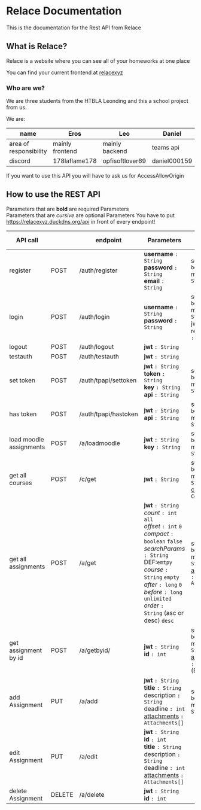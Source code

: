 # Relace Documentation
This is the documentation for the Rest API from Relace

## What is Relace?

Relace is a website where you can see all of your homeworks at one place

You can find your current frontend at [relacexyz](https://relacexyz.duckdns.org)

### Who are we?

We are three students from the HTBLA Leonding and this a school project from us.

We are:

| name                   | Eros            | Leo             | Daniel        |
|------------------------|-----------------|-----------------|---------------|
| area of responsibility | mainly frontend | mainly backend  | teams api     |
| discord                | 178laflame178   | opfisoftlover69 | daniel000159  |

<note> If you want to use this API you will have to ask us for AccessAllowOrigin </note>


## How to use the REST API

<tip>Parameters that are <b>bold</b> are required Parameters <br> Parameters that are <i>cursive</i> are optional Parameters</tip>
<warning>You have to put https://relacexyz.duckdns.org/api in front of every endpoint!</warning>

| API call                |        | endpoint             | Parameters                                                                                                                                                                                                                                                                                         | return values                                                                                                   |
|-------------------------|--------|----------------------|----------------------------------------------------------------------------------------------------------------------------------------------------------------------------------------------------------------------------------------------------------------------------------------------------|-----------------------------------------------------------------------------------------------------------------|
| register                | POST   | /auth/register       | **username** `: String` <br/> **password** `: String`<br/> **email** `: String`                                                                                                                                                                                                                    | success `: bool`<br/> message `: String`                                                                        |
| login                   | POST   | /auth/login          | **username** `: String` <br/> **password** `: String`                                                                                                                                                                                                                                              | success `: bool`<br/> message `: String`<br/> jwt `: String`<br/> refreshToken `: String`                       |
| logout                  | POST   | /auth/logout         | **jwt** `: String`                                                                                                                                                                                                                                                                                 |                                                                                                                 |
| testauth                | POST   | /auth/testauth       | **jwt** `: String`                                                                                                                                                                                                                                                                                 |                                                                                                                 |
| set token               | POST   | /auth/tpapi/settoken | **jwt** `: String`<br/> **token** `: String`<br/>  **key** `: String` <br/>**api** `: String`                                                                                                                                                                                                      | success `: bool`<br/> message `: String`                                                                        |
| has token               | POST   | /auth/tpapi/hastoken | **jwt** `: String`<br/> **api** `: String`                                                                                                                                                                                                                                                         | success `: bool`<br/> message `: String`                                                                        |
| load moodle assignments | POST   | /a/loadmoodle        | **jwt** `: String`<br/> **key** `: String`                                                                                                                                                                                                                                                         | success `: bool`<br/> message `: String`                                                                        |
| get all courses         | POST   | /c/get               | **jwt** `: String`                                                                                                                                                                                                                                                                                 | success `: bool`<br/> message `: String`<br/> [courses](Assignment-Formatation.md) `: Courses`                  |
| get all assignments     | POST   | /a/get               | **jwt** `: String`<br/> *count* `: int` `all`<br/>  *offset* `: int` `0`<br/> *compact* `: boolean` `false`<br/> *searchParams* `: String` DEF:`emtpy` <br/> *course* `: String` `empty`<br/>  *after* `: long` `0`<br/> *before* `: long` `unlimited`<br/>*order* `: String` (asc or desc) `desc` | success `: bool`<br/> message `: String`<br/> [assignments](Assignment-Formatation.md) `: Assignment[]`         |
| get assignment by id    | POST   | /a/getbyid/          | **jwt** `: String`<br/> **id** `: int`                                                                                                                                                                                                                                                             | success `: bool`<br/> message `: String`<br/> [assignment](Assignment-Formatation.md) `: Assignment` (Extended) |
| add Assignment          | PUT    | /a/add               | **jwt** `: String`<br/> **title** `: String`<br/> description `: String` <br/>deadline `: int`<br/> [attachments](Assignment-Formatation.md) `: Attachments[]`                                                                                                                                     | success `: bool`<br/> message `: String`                                                                        |
| edit Assignment         | PUT    | /a/edit              | **jwt** `: String`<br/> **id** `: int`<br/> **title** `: String`<br/> description `: String` <br/>deadline `: int`<br/> [attachments](Assignment-Formatation.md) `: Attachments[]`                                                                                                                 |                                                                                                                 |
| delete Assignment       | DELETE | /a/delete            | **jwt** `: String`<br/> **id** `: int`                                                                                                                                                                                                                                                             |                                                                                                                 |
